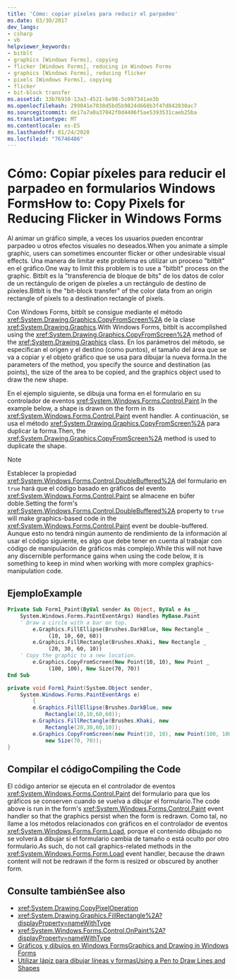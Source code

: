 ```yaml
---
title: 'Cómo: copiar píxeles para reducir el parpadeo'
ms.date: 03/30/2017
dev_langs:
- csharp
- vb
helpviewer_keywords:
- bitblt
- graphics [Windows Forms], copying
- flicker [Windows Forms], reducing in Windows Forms
- graphics [Windows Forms], reducing flicker
- pixels [Windows Forms], copying
- flicker
- bit-block transfer
ms.assetid: 33b76910-13a3-4521-be98-5c097341ae3b
ms.openlocfilehash: 299041e7038d5bd5b9824d668b3f47d842030ac7
ms.sourcegitcommit: de17a7a0a37042f0d4406f5ae5393531caeb25ba
ms.translationtype: MT
ms.contentlocale: es-ES
ms.lasthandoff: 01/24/2020
ms.locfileid: "76746486"
---
```

# <a name="how-to-copy-pixels-for-reducing-flicker-in-windows-forms"></a><span data-ttu-id="bbbce-102">Cómo: Copiar píxeles para reducir el parpadeo en formularios Windows Forms</span><span class="sxs-lookup"><span data-stu-id="bbbce-102">How to: Copy Pixels for Reducing Flicker in Windows Forms</span></span>
<span data-ttu-id="bbbce-103">Al animar un gráfico simple, a veces los usuarios pueden encontrar parpadeo u otros efectos visuales no deseados.</span><span class="sxs-lookup"><span data-stu-id="bbbce-103">When you animate a simple graphic, users can sometimes encounter flicker or other undesirable visual effects.</span></span> <span data-ttu-id="bbbce-104">Una manera de limitar este problema es utilizar un proceso "bitblt" en el gráfico.</span><span class="sxs-lookup"><span data-stu-id="bbbce-104">One way to limit this problem is to use a "bitblt" process on the graphic.</span></span> <span data-ttu-id="bbbce-105">Bitblt es la "transferencia de bloque de bits" de los datos de color de un rectángulo de origen de píxeles a un rectángulo de destino de píxeles.</span><span class="sxs-lookup"><span data-stu-id="bbbce-105">Bitblt is the "bit-block transfer" of the color data from an origin rectangle of pixels to a destination rectangle of pixels.</span></span>  
  
 <span data-ttu-id="bbbce-106">Con Windows Forms, bitblt se consigue mediante el método <xref:System.Drawing.Graphics.CopyFromScreen%2A> de la clase <xref:System.Drawing.Graphics>.</span><span class="sxs-lookup"><span data-stu-id="bbbce-106">With Windows Forms, bitblt is accomplished using the <xref:System.Drawing.Graphics.CopyFromScreen%2A> method of the <xref:System.Drawing.Graphics> class.</span></span> <span data-ttu-id="bbbce-107">En los parámetros del método, se especifican el origen y el destino (como puntos), el tamaño del área que se va a copiar y el objeto gráfico que se usa para dibujar la nueva forma.</span><span class="sxs-lookup"><span data-stu-id="bbbce-107">In the parameters of the method, you specify the source and destination (as points), the size of the area to be copied, and the graphics object used to draw the new shape.</span></span>  
  
 <span data-ttu-id="bbbce-108">En el ejemplo siguiente, se dibuja una forma en el formulario en su controlador de eventos <xref:System.Windows.Forms.Control.Paint>.</span><span class="sxs-lookup"><span data-stu-id="bbbce-108">In the example below, a shape is drawn on the form in its <xref:System.Windows.Forms.Control.Paint> event handler.</span></span> <span data-ttu-id="bbbce-109">A continuación, se usa el método <xref:System.Drawing.Graphics.CopyFromScreen%2A> para duplicar la forma.</span><span class="sxs-lookup"><span data-stu-id="bbbce-109">Then, the <xref:System.Drawing.Graphics.CopyFromScreen%2A> method is used to duplicate the shape.</span></span>  
  
> [!NOTE]
> <span data-ttu-id="bbbce-110">Establecer la propiedad <xref:System.Windows.Forms.Control.DoubleBuffered%2A> del formulario en `true` hará que el código basado en gráficos del evento <xref:System.Windows.Forms.Control.Paint> se almacene en búfer doble.</span><span class="sxs-lookup"><span data-stu-id="bbbce-110">Setting the form's <xref:System.Windows.Forms.Control.DoubleBuffered%2A> property to `true` will make graphics-based code in the <xref:System.Windows.Forms.Control.Paint> event be double-buffered.</span></span> <span data-ttu-id="bbbce-111">Aunque esto no tendrá ningún aumento de rendimiento de la información al usar el código siguiente, es algo que debe tener en cuenta al trabajar con código de manipulación de gráficos más complejo.</span><span class="sxs-lookup"><span data-stu-id="bbbce-111">While this will not have any discernible performance gains when using the code below, it is something to keep in mind when working with more complex graphics-manipulation code.</span></span>  
  
## <a name="example"></a><span data-ttu-id="bbbce-112">Ejemplo</span><span class="sxs-lookup"><span data-stu-id="bbbce-112">Example</span></span>  
  
```vb  
Private Sub Form1_Paint(ByVal sender As Object, ByVal e As _  
    System.Windows.Forms.PaintEventArgs) Handles MyBase.Paint  
    ' Draw a circle with a bar on top.  
        e.Graphics.FillEllipse(Brushes.DarkBlue, New Rectangle _  
             (10, 10, 60, 60))  
        e.Graphics.FillRectangle(Brushes.Khaki, New Rectangle _  
             (20, 30, 60, 10))  
    ' Copy the graphic to a new location.  
        e.Graphics.CopyFromScreen(New Point(10, 10), New Point _  
             (100, 100), New Size(70, 70))  
End Sub  
```  
  
```csharp  
private void Form1_Paint(System.Object sender,  
    System.Windows.Forms.PaintEventArgs e)  
        {  
        e.Graphics.FillEllipse(Brushes.DarkBlue, new  
            Rectangle(10,10,60,60));  
        e.Graphics.FillRectangle(Brushes.Khaki, new  
            Rectangle(20,30,60,10));  
        e.Graphics.CopyFromScreen(new Point(10, 10), new Point(100, 100),   
            new Size(70, 70));  
}  
```  
  
## <a name="compiling-the-code"></a><span data-ttu-id="bbbce-113">Compilar el código</span><span class="sxs-lookup"><span data-stu-id="bbbce-113">Compiling the Code</span></span>  
 <span data-ttu-id="bbbce-114">El código anterior se ejecuta en el controlador de eventos <xref:System.Windows.Forms.Control.Paint> del formulario para que los gráficos se conserven cuando se vuelva a dibujar el formulario.</span><span class="sxs-lookup"><span data-stu-id="bbbce-114">The code above is run in the form's <xref:System.Windows.Forms.Control.Paint> event handler so that the graphics persist when the form is redrawn.</span></span> <span data-ttu-id="bbbce-115">Como tal, no llame a los métodos relacionados con gráficos en el controlador de eventos <xref:System.Windows.Forms.Form.Load>, porque el contenido dibujado no se volverá a dibujar si el formulario cambia de tamaño o está oculto por otro formulario.</span><span class="sxs-lookup"><span data-stu-id="bbbce-115">As such, do not call graphics-related methods in the <xref:System.Windows.Forms.Form.Load> event handler, because the drawn content will not be redrawn if the form is resized or obscured by another form.</span></span>  
  
## <a name="see-also"></a><span data-ttu-id="bbbce-116">Consulte también</span><span class="sxs-lookup"><span data-stu-id="bbbce-116">See also</span></span>

- <xref:System.Drawing.CopyPixelOperation>
- <xref:System.Drawing.Graphics.FillRectangle%2A?displayProperty=nameWithType>
- <xref:System.Windows.Forms.Control.OnPaint%2A?displayProperty=nameWithType>
- [<span data-ttu-id="bbbce-117">Gráficos y dibujos en Windows Forms</span><span class="sxs-lookup"><span data-stu-id="bbbce-117">Graphics and Drawing in Windows Forms</span></span>](graphics-and-drawing-in-windows-forms.md)
- [<span data-ttu-id="bbbce-118">Utilizar lápiz para dibujar líneas y formas</span><span class="sxs-lookup"><span data-stu-id="bbbce-118">Using a Pen to Draw Lines and Shapes</span></span>](using-a-pen-to-draw-lines-and-shapes.md)
